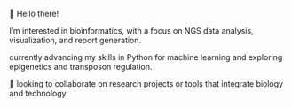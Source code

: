 👋 Hello there!

I’m interested in bioinformatics, with a focus on NGS data analysis, visualization, and report generation.

currently advancing my skills in Python for machine learning and exploring epigenetics and transposon regulation.

💞️ looking to collaborate on research projects or tools that integrate biology and technology.
<!---
Epsiba-23/Epsiba-23 is a ✨ special ✨ repository because its `README.md` (this file) appears on your GitHub profile.
You can click the Preview link to take a look at your changes.
--->
